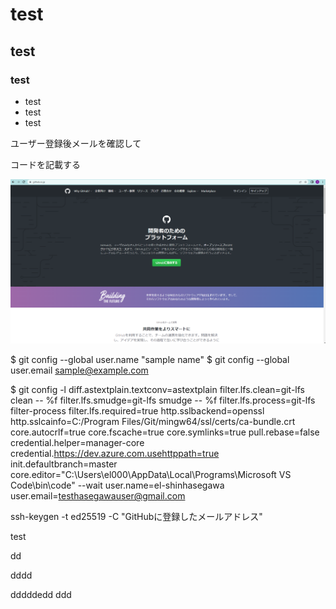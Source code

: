 # test
## test
### test

- test
- test 
- test 

ユーザー登録後メールを確認して

コードを記載する

![test](./github/use%20crate/1.PNG)

$ git config --global user.name "sample name"
$ git config --global user.email sample@example.com





$ git config -l
diff.astextplain.textconv=astextplain
filter.lfs.clean=git-lfs clean -- %f
filter.lfs.smudge=git-lfs smudge -- %f
filter.lfs.process=git-lfs filter-process
filter.lfs.required=true
http.sslbackend=openssl
http.sslcainfo=C:/Program Files/Git/mingw64/ssl/certs/ca-bundle.crt
core.autocrlf=true
core.fscache=true
core.symlinks=true
pull.rebase=false
credential.helper=manager-core
credential.https://dev.azure.com.usehttppath=true
init.defaultbranch=master
core.editor="C:\Users\el000\AppData\Local\Programs\Microsoft VS Code\bin\code" --wait
user.name=el-shinhasegawa
user.email=testhasegawauser@gmail.com






ssh-keygen -t ed25519 -C "GitHubに登録したメールアドレス"


test

dd

dddd


dddddedd
ddd

